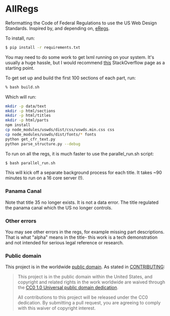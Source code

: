 # AllRegs

Reformatting the Code of Federal Regulations to use the US Web Design Standards.
Inspired by, and depending on, [eRegs](https://github.com/eregs/regulations-parser).

To install, run:
```bash
$ pip install -r requirements.txt
```

You may need to do some work to get lxml running on your system.
It's usually a huge hassle, but I would recommend [this](http://stackoverflow.com/questions/5178416/pip-install-lxml-error)
StackOverflow page as a starting point.

To get set up and build the first 100 sections of each part, run:

```bash
% bash build.sh
```

Which will run:
```bash
mkdir -p data/text
mkdir -p html/sections
mkdir -p html/titles
mkdir -p html/parts
npm install
cp node_modules/uswds/dist/css/uswds.min.css css
cp node_modules/uswds/dist/fonts/* fonts
python get_cfr_text.py
python parse_structure.py --debug
```

To run on all the regs, it is much faster to use the parallel_run.sh script:
```bash
$ bash parallel_run.sh
```
This will kick off a separate background process for each title. It takes
~90 minutes to run on a 16 core server (!).

### Panama Canal
Note that title 35 no longer exists. It is not a data error. The title regulated
the panama canal which the US no longer controls.

### Other errors
You may see other errors in the regs, for example missing part descriptions.
That is what "alpha" means in the title- this work is a tech demonstration and
not intended for serious legal reference or research.

### Public domain

This project is in the worldwide [public domain](LICENSE.md). As stated in [CONTRIBUTING](CONTRIBUTING.md):

> This project is in the public domain within the United States, and copyright and related rights in the work worldwide are waived through the [CC0 1.0 Universal public domain dedication](https://creativecommons.org/publicdomain/zero/1.0/).
>
> All contributions to this project will be released under the CC0 dedication. By submitting a pull request, you are agreeing to comply with this waiver of copyright interest.
